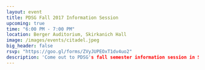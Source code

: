 ```yaml
---
layout: event
title: PDSG Fall 2017 Information Session
upcoming: true
time: "6:00 PM - 7:00 PM"
location: Berger Auditorium, Skirkanich Hall
image: /images/events/citadel.jpeg
big_header: false
rsvp: "https://goo.gl/forms/ZVyJUPEOxT1dv4uo2"
description: 'Come out to PDSG's fall semester information session in Skirkanich Hall on August 31st. We'll go over some of the exciting things planned for the semester, including the Citadel Datathon.'
---
```

